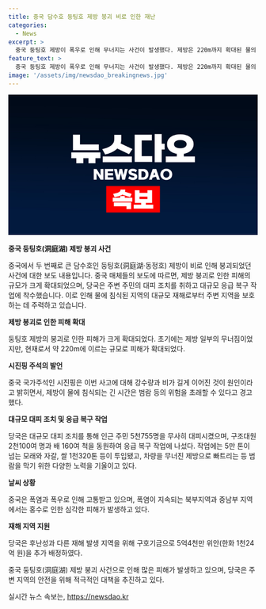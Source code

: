 ```yaml
---
title: 중국 담수호 둥팅호 제방 붕괴 비로 인한 재난
categories:
  - News
excerpt: >
  중국 둥팅호 제방이 폭우로 인해 무너지는 사건이 발생했다. 제방은 220m까지 확대된 물의 급류를 막기 위해 차량이 희생되기도 했고, 주변 지역에서는 5,755명의 주민이 대피했으며 2,100명의 구조대원과 160여 척의 배가 응급 복구 작업에 투입됐다. 중국은 기후 특이사태로 고통받고 있으며 재해 구호를 위해 1,024억 원을 추가 배정했다. (150자)
feature_text: >
  중국 둥팅호 제방이 폭우로 인해 무너지는 사건이 발생했다. 제방은 220m까지 확대된 물의 급류를 막기 위해 차량이 희생되기도 했고, 주변 지역에서는 5,755명의 주민이 대피했으며 2,100명의 구조대원과 160여 척의 배가 응급 복구 작업에 투입됐다. 중국은 기후 특이사태로 고통받고 있으며 재해 구호를 위해 1,024억 원을 추가 배정했다. (150자)
image: '/assets/img/newsdao_breakingnews.jpg'
---
```


<p><img src="/assets/img/newsdao_breakingnews.jpg" alt="bookingtag 속보" /></p>

<p><strong>중국 둥팅호(洞庭湖) 제방 붕괴 사건</strong></p>

<p>중국에서 두 번째로 큰 담수호인 둥팅호(洞庭湖·동정호) 제방이 비로 인해 붕괴되었던 사건에 대한 보도 내용입니다. 중국 매체들의 보도에 따르면, 제방 붕괴로 인한 피해의 규모가 크게 확대되었으며, 당국은 주변 주민의 대피 조치를 취하고 대규모 응급 복구 작업에 착수했습니다. 이로 인해 물에 침식된 지역의 대규모 재해로부터 주변 지역을 보호하는 데 주력하고 있습니다.</p>

<p><strong>제방 붕괴로 인한 피해 확대</strong></p>

<p>둥팅호 제방의 붕괴로 인한 피해가 크게 확대되었다. 초기에는 제방 일부의 무너짐이었지만, 현재로서 약 220m에 이르는 규모로 피해가 확대되었다.</p>

<p><strong>시진핑 주석의 발언</strong></p>

<p>중국 국가주석인 시진핑은 이번 사고에 대해 강수량과 비가 길게 이어진 것이 원인이라고 밝히면서, 제방이 물에 침식되는 긴 시간은 범람 등의 위험을 초래할 수 있다고 경고했다.</p>

<p><strong>대규모 대피 조치 및 응급 복구 작업</strong></p>

<p>당국은 대규모 대피 조치를 통해 인근 주민 5천755명을 무사히 대피시켰으며, 구조대원 2천100여 명과 배 160여 척을 동원하여 응급 복구 작업에 나섰다. 작업에는 5만 톤이 넘는 모래와 자갈, 쌀 1천320톤 등이 투입됐고, 차량을 무너진 제방으로 빠트리는 등 범람을 막기 위한 다양한 노력을 기울이고 있다.</p>

<p><strong>날씨 상황</strong></p>

<p>중국은 폭염과 폭우로 인해 고통받고 있으며, 폭염이 지속되는 북부지역과 중남부 지역에서는 홍수로 인한 심각한 피해가 발생하고 있다.</p>

<p><strong>재해 지역 지원</strong></p>

<p>당국은 후난성과 다른 재해 발생 지역을 위해 구호기금으로 5억4천만 위안(한화 1천24억 원)을 추가 배정하였다.</p>

<p>중국 둥팅호(洞庭湖) 제방 붕괴 사건으로 인해 많은 피해가 발생하고 있으며, 당국은 주변 지역의 안전을 위해 적극적인 대책을 추진하고 있다.</p>
실시간 뉴스 속보는, <a href="https://newsdao.kr" rel="dofollow">https://newsdao.kr</a>


